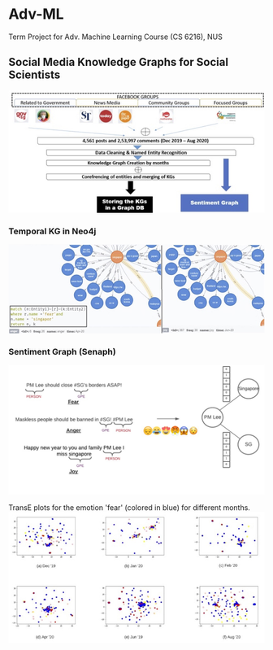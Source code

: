 # Adv-ML
Term Project for Adv. Machine Learning Course (CS 6216), NUS

## Social Media Knowledge Graphs for Social Scientists

![](Images/main_graph.jpg)

### Temporal KG in Neo4j

![](Images/compare_malaysia.jpg)

### Sentiment Graph (Senaph)

![](Images/Senaph.jpeg)

TransE plots for the emotion 'fear' (colored in blue) for different months.
![](Images/collage.jpg)
